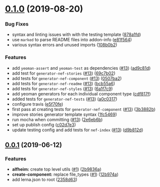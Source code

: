 # [0.1.0](https://github.com/Nasdaq/alfheim/compare/v0.0.1...v0.1.0) (2019-08-20)


### Bug Fixes

* syntax and linting issues with with the testing template ([878a1fd](https://github.com/Nasdaq/alfheim/commit/878a1fd))
* use `marked` to parse README files into addon-info ([e81f564](https://github.com/Nasdaq/alfheim/commit/e81f564))
* various syntax errors and unused imports ([108b0b2](https://github.com/Nasdaq/alfheim/commit/108b0b2))


### Features

* add `yeoman-assert` and `yeoman-test` as dependencies ([#13](https://github.com/Nasdaq/alfheim/issues/13)) ([ad9c81d](https://github.com/Nasdaq/alfheim/commit/ad9c81d))
* add test for `generator-nef-stories` ([#13](https://github.com/Nasdaq/alfheim/issues/13)) ([69c7b02](https://github.com/Nasdaq/alfheim/commit/69c7b02))
* add tests for `generator-nef-component` ([#13](https://github.com/Nasdaq/alfheim/issues/13)) ([0507ba2](https://github.com/Nasdaq/alfheim/commit/0507ba2))
* add tests for `generator-nef-readme` ([#13](https://github.com/Nasdaq/alfheim/issues/13)) ([bcb55a6](https://github.com/Nasdaq/alfheim/commit/bcb55a6))
* add tests for `generator-nef-styles` ([#13](https://github.com/Nasdaq/alfheim/issues/13)) ([6a1f7c9](https://github.com/Nasdaq/alfheim/commit/6a1f7c9))
* add yeoman generators for each individual component type ([cdf817f](https://github.com/Nasdaq/alfheim/commit/cdf817f))
* added tests for `generator-nef-tests` ([#13](https://github.com/Nasdaq/alfheim/issues/13)) ([a0c0317](https://github.com/Nasdaq/alfheim/commit/a0c0317))
* configure travis ([e5f70fe](https://github.com/Nasdaq/alfheim/commit/e5f70fe))
* first pass at creating tests for `generator-nef-component` ([#13](https://github.com/Nasdaq/alfheim/issues/13)) ([3b3882b](https://github.com/Nasdaq/alfheim/commit/3b3882b))
* improve stories generator template syntax ([1fc5469](https://github.com/Nasdaq/alfheim/commit/1fc5469))
* run mocha when committing ([#13](https://github.com/Nasdaq/alfheim/issues/13)) ([2e6eb6b](https://github.com/Nasdaq/alfheim/commit/2e6eb6b))
* set up publish config ([c02d7e3](https://github.com/Nasdaq/alfheim/commit/c02d7e3))
* update testing config and add tests for `nef-index` ([#13](https://github.com/Nasdaq/alfheim/issues/13)) ([d9b812d](https://github.com/Nasdaq/alfheim/commit/d9b812d))



## [0.0.1](https://github.com/Nasdaq/alfheim/compare/2b9836a...v0.0.1) (2019-06-12)


### Features

* **alfheim:** create top level utils ([#1](https://github.com/Nasdaq/alfheim/issues/1)) ([2b9836a](https://github.com/Nasdaq/alfheim/commit/2b9836a))
* **create-component:** replace file_types ([#1](https://github.com/Nasdaq/alfheim/issues/1)) ([12b974a](https://github.com/Nasdaq/alfheim/commit/12b974a))
* add lerna.json to root ([2358d63](https://github.com/Nasdaq/alfheim/commit/2358d63))



